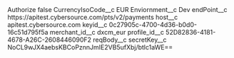 <?xml version="1.0" encoding="UTF-8"?>
<CustomMetadata xmlns="http://soap.sforce.com/2006/04/metadata" xmlns:xsi="http://www.w3.org/2001/XMLSchema-instance" xmlns:xsd="http://www.w3.org/2001/XMLSchema">
    <label>Authorize</label>
    <protected>false</protected>
    <values>
        <field>CurrencyIsoCode__c</field>
        <value xsi:type="xsd:string">EUR</value>
    </values>
    <values>
        <field>Enviornment__c</field>
        <value xsi:type="xsd:string">Dev</value>
    </values>
    <values>
        <field>endPoint__c</field>
        <value xsi:type="xsd:string">https://apitest.cybersource.com/pts/v2/payments</value>
    </values>
    <values>
        <field>host__c</field>
        <value xsi:type="xsd:string">apitest.cybersource.com</value>
    </values>
    <values>
        <field>keyid__c</field>
        <value xsi:type="xsd:string">0c27905c-4700-4d36-b0d0-16c51d795f5a</value>
    </values>
    <values>
        <field>merchant_id__c</field>
        <value xsi:type="xsd:string">dxcm_eur</value>
    </values>
    <values>
        <field>profile_id__c</field>
        <value xsi:type="xsd:string">52D82836-4181-4678-A26C-2608446090F2</value>
    </values>
    <values>
        <field>reqBody__c</field>
        <value xsi:nil="true"/>
    </values>
    <values>
        <field>secretKey__c</field>
        <value xsi:type="xsd:string">NoCL9wJX4aebsKBCoPznnJmIE2VB5ufXbj/btlc1aWE==</value>
    </values>
</CustomMetadata>
